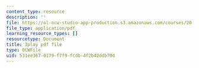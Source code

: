 ```yaml
---
content_type: resource
description: ''
file: https://ol-ocw-studio-app-production.s3.amazonaws.com/courses/20-219-becoming-the-next-bill-nye-writing-and-hosting-the-educational-show-january-iap-2015/531ee3670179f7f9fcdb4f2b42ddb70d_AjK2zF9yN0k.pdf
file_type: application/pdf
learning_resource_types: []
resourcetype: Document
title: 3play pdf file
type: OCWFile
uid: 531ee367-0179-f7f9-fcdb-4f2b42ddb70d
---
```

